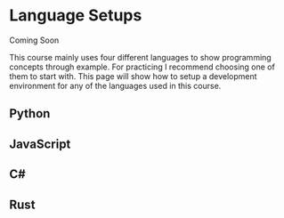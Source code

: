 # Language Setups
Coming Soon

This course mainly uses four different languages to show programming concepts through example. For practicing I recommend choosing one of them to start with. This page will show how to setup a development environment for any of the languages used in this course.

## Python



## JavaScript



## C#



## Rust

